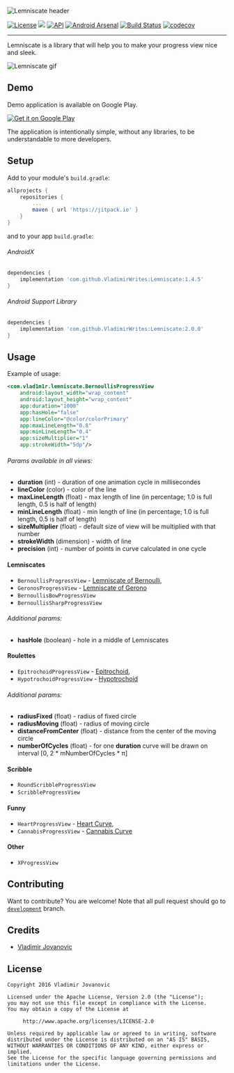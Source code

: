 ![Lemniscate header](http://i.imgur.com/i9t5vUm.png)


[![License](https://img.shields.io/badge/License-Apache%202.0-blue.svg)](https://github.com/VladimirWrites/Lemniscate/blob/master/LICENSE)
[![](https://jitpack.io/v/VladimirWrites/Lemniscate.svg)](https://jitpack.io/#VladimirWrites/Lemniscate) 
[![API](https://img.shields.io/badge/API-14%2B-green.svg?style=flat)](https://android-arsenal.com/api?level-11) 
[![Android Arsenal](https://img.shields.io/badge/Android%20Arsenal-Lemniscate-green.svg?style=flat)](https://android-arsenal.com/details/1/5142)
[![Build Status](https://travis-ci.org/VladimirWrites/Lemniscate.svg?branch=master)](https://travis-ci.org/VladimirWrites/Lemniscate)
[![codecov](https://codecov.io/gh/VladimirWrites/Lemniscate/branch/master/graph/badge.svg)](https://codecov.io/gh/VladimirWrites/Lemniscate)

-----

Lemniscate is a library that will help you to make your progress view nice and sleek.

![Lemniscate gif](http://i.imgur.com/xPRHWdv.gif)

Demo
-----

Demo application is available on Google Play.

<a href='https://play.google.com/store/apps/details?id=com.vlad1m1r.lemniscate.sample'>
    <img alt='Get it on Google Play' src='http://i.imgur.com/tka3Exw.png'/>
</a>

The application is intentionally simple, without any libraries, to be understandable to more developers.

Setup
-----

Add to your module's `build.gradle`:

```groovy
allprojects {
    repositories {
        ...
        maven { url 'https://jitpack.io' }
    }
}
```

and to your app `build.gradle`:

###### AndroidX
```groovy
dependencies {
    implementation 'com.github.VladimirWrites:Lemniscate:1.4.5'
}
```
    
###### Android Support Library
```groovy
dependencies {
    implementation 'com.github.VladimirWrites:Lemniscate:2.0.0'
}
```

Usage
-----

Example of usage:
```xml
<com.vlad1m1r.lemniscate.BernoullisProgressView
    android:layout_width="wrap_content"
    android:layout_height="wrap_content"
    app:duration="1000"
    app:hasHole="false"
    app:lineColor="@color/colorPrimary"
    app:maxLineLength="0.8"
    app:minLineLength="0.4"
    app:sizeMultiplier="1"
    app:strokeWidth="5dp"/>
```

###### Params available in all views:

* **duration** (int) - duration of one animation cycle in millisecondes
* **lineColor** (color) - color of the line
* **maxLineLength** (float) - max length of line (in percentage; 1.0 is full length, 0.5 is half of length)
* **minLineLength** (float) - min length of line (in percentage; 1.0 is full length, 0.5 is half of length)
* **sizeMultiplier** (float) - default size of view will be multiplied with that number
* **strokeWidth** (dimension) - width of line 
* **precision** (int) - number of points in curve calculated in one cycle

#### Lemniscates
* `BernoullisProgressView` - [Lemniscate of Bernoulli](https://en.wikipedia.org/wiki/Lemniscate_of_Bernoulli),
* `GeronosProgressView` - [Lemniscate of Gerono](https://en.wikipedia.org/wiki/Lemniscate_of_Gerono)
* `BernoullisBowProgressView`
* `BernoullisSharpProgressView`

###### Additional params:
* **hasHole** (boolean) - hole in a middle of Lemniscates

#### Roulettes
* `EpitrochoidProgressView` - [Epitrochoid](https://en.wikipedia.org/wiki/Epitrochoid),
* `HypotrochoidProgressView` - [Hypotrochoid](https://en.wikipedia.org/wiki/Hypotrochoid)

###### Additional params:
* **radiusFixed** (float) - radius of fixed circle
* **radiusMoving** (float) - radius of moving circle
* **distanceFromCenter** (float) -  distance from the center of the moving circle
* **numberOfCycles** (float) - for one **duration** curve will be drawn on interval [0, 2 \* mNumberOfCycles \* π]

#### Scribble
* `RoundScribbleProgressView`
* `ScribbleProgressView`

#### Funny
* `HeartProgressView` - [Heart Curve](http://mathworld.wolfram.com/HeartCurve.html),
* `CannabisProgressView` - [Cannabis Curve](http://mathworld.wolfram.com/CannabisCurve.html)

#### Other
* `XProgressView`

Contributing
-------

Want to contribute? You are welcome! 
Note that all pull request should go to [`development`](https://github.com/VladimirWrites/Lemniscate/tree/development) branch.

Credits
-------

+ [Vladimir Jovanovic](https://github.com/VladimirWrites)

License
-------

    Copyright 2016 Vladimir Jovanovic

    Licensed under the Apache License, Version 2.0 (the "License");
    you may not use this file except in compliance with the License.
    You may obtain a copy of the License at

         http://www.apache.org/licenses/LICENSE-2.0

    Unless required by applicable law or agreed to in writing, software
    distributed under the License is distributed on an "AS IS" BASIS,
    WITHOUT WARRANTIES OR CONDITIONS OF ANY KIND, either express or implied.
    See the License for the specific language governing permissions and
    limitations under the License.
